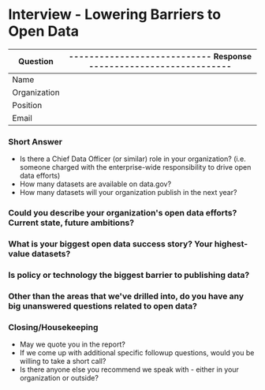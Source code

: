 # Interview - Lowering Barriers to Open Data

| Question | ---------------------------- Response ---------------------------- |
| --- | ---|
| Name    |                              |
| Organization |                          |
| Position | |
| Email | |

### Short Answer
* Is there a Chief Data Officer (or similar) role in your organization? (i.e. someone charged with the enterprise-wide responsibility to drive open data efforts)
* How many datasets are available on data.gov?
* How many datasets will your organization publish in the next year?


### Could you describe your organization's open data efforts? Current state, future ambitions?

### What is your biggest open data success story? Your highest-value datasets?

### Is policy or technology the biggest barrier to publishing data?

### Other than the areas that we've drilled into, do you have any big unanswered questions related to open data?

### Closing/Housekeeping
* May we quote you in the report?
* If we come up with additional specific followup questions, would you be willing to take a short call?
* Is there anyone else you recommend we speak with - either in your organization or outside?

